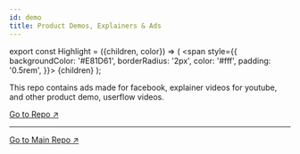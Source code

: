 ```yaml
---
id: demo
title: Product Demos, Explainers & Ads
---
```


export const Highlight = ({children, color}) => ( <span style={{
      backgroundColor: '#E81D61',
      borderRadius: '2px',
      color: '#fff',
      padding: '0.5rem',
    }}> {children} </span> ); 

This repo contains ads made for facebook, explainer videos for youtube, and other product demo, userflow videos.

[<Highlight>Go to Repo ↗</Highlight>](https://drive.google.com/open?id=1mn_sT79H9UMcRA0jsHHktBPIRPQOy8JA)

___

[Go to Main Repo ↗](https://drive.google.com/open?id=1mn_sT79H9UMcRA0jsHHktBPIRPQOy8JA)